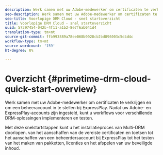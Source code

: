 ```yaml
---
description: Werk samen met uw Adobe-medewerker om certificaten te verkrijgen en om een beheeraccount in te stellen bij ExpressPlay. Nadat uw Adobe- en ExpressPlay-accounts zijn ingesteld, kunt u workflows voor verschillende DRM-oplossingen implementeren en testen.
seo-description: Werk samen met uw Adobe-medewerker om certificaten te verkrijgen en om een beheeraccount in te stellen bij ExpressPlay. Nadat uw Adobe- en ExpressPlay-accounts zijn ingesteld, kunt u workflows voor verschillende DRM-oplossingen implementeren en testen.
seo-title: Voorlopige DRM Cloud - snel startoverzicht
title: Voorlopige DRM Cloud - snel startoverzicht
uuid: 57397454-042b-4f11-a1b2-8e7f6ab041d4
translation-type: tm+mt
source-git-commit: ffb993889a78ee068b9028cb2bd896003c5d4d4c
workflow-type: tm+mt
source-wordcount: '159'
ht-degree: 0%

---
```



# Overzicht {#primetime-drm-cloud-quick-start-overview}

Werk samen met uw Adobe-medewerker om certificaten te verkrijgen en om een beheeraccount in te stellen bij ExpressPlay. Nadat uw Adobe- en ExpressPlay-accounts zijn ingesteld, kunt u workflows voor verschillende DRM-oplossingen implementeren en testen.

Met deze snelstartstappen kunt u het installatieproces van Multi-DRM doorlopen. van het aanschaffen van de vereiste certificaten en toetsen tot het aanschaffen van een beheerdersaccount bij ExpressPlay tot het testen van het maken van pakketten, licenties en het afspelen van uw beveiligde inhoud.
